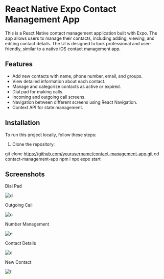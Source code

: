 # React Native Expo Contact Management App

This is a React Native contact management application built with Expo. The app allows users to manage their contacts, including adding, viewing, and editing contact details. The UI is designed to look professional and user-friendly, similar to a native iOS contact management app.

## Features

- Add new contacts with name, phone number, email, and groups.
- View detailed information about each contact.
- Manage and categorize contacts as active or expired.
- Dial pad for making calls.
- Incoming and outgoing call screens.
- Navigation between different screens using React Navigation.
- Context API for state management.

## Installation

To run this project locally, follow these steps:

1. Clone the repository:

git clone https://github.com/yourusername/contact-management-app.git
cd contact-management-app
npm i
npx expo start 

## Screenshots
Dial Pad

![d](https://github.com/shtewari23/Call-App/assets/80051211/51cb100f-b4e5-45eb-91ec-2f172a349966)


Outgoing Call


![o](https://github.com/shtewari23/Call-App/assets/80051211/3b0c7b32-9b98-4b31-8f0c-511e9aceb8b3)


Number Management

![e](https://github.com/shtewari23/Call-App/assets/80051211/30743729-bc98-4f82-986c-ae1fdebfc5e0)


Contact Details

![c](https://github.com/shtewari23/Call-App/assets/80051211/39f68b16-3b8f-4754-8c8d-44cfd29156a1)


New Contact 

![f](https://github.com/shtewari23/Call-App/assets/80051211/24e9a2b9-8076-40d7-9355-7d1c2d0b9c1a)





